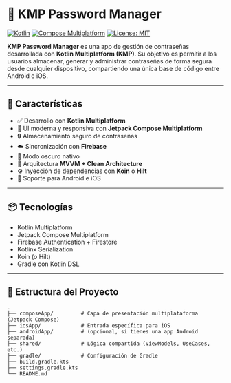 # 🔐 KMP Password Manager

[![Kotlin](https://img.shields.io/badge/Kotlin-1.9.x-blue?logo=kotlin)](https://kotlinlang.org/)
[![Compose Multiplatform](https://img.shields.io/badge/Compose-Multiplatform-orange?logo=jetpackcompose)](https://www.jetbrains.com/lp/compose-multiplatform/)
[![License: MIT](https://img.shields.io/badge/License-MIT-yellow.svg)](LICENSE)

**KMP Password Manager** es una app de gestión de contraseñas desarrollada con **Kotlin Multiplatform (KMP)**. Su objetivo es permitir a los usuarios almacenar, generar y administrar contraseñas de forma segura desde cualquier dispositivo, compartiendo una única base de código entre Android e iOS.

---

## 🚀 Características

- ✅ Desarrollo con **Kotlin Multiplatform**
- 🎨 UI moderna y responsiva con **Jetpack Compose Multiplatform**
- 🔒 Almacenamiento seguro de contraseñas
- ☁️ Sincronización con **Firebase**
- 🌙 Modo oscuro nativo
- 🧠 Arquitectura **MVVM + Clean Architecture**
- ⚙️ Inyección de dependencias con **Koin** o **Hilt**
- 📱 Soporte para Android e iOS

---

## 📦 Tecnologías

- Kotlin Multiplatform
- Jetpack Compose Multiplatform
- Firebase Authentication + Firestore
- Kotlinx Serialization
- Koin (o Hilt)
- Gradle con Kotlin DSL

---

## 📁 Estructura del Proyecto

```plaintext
.
├── composeApp/         # Capa de presentación multiplataforma (Jetpack Compose)
├── iosApp/             # Entrada específica para iOS
├── androidApp/         # (opcional, si tienes una app Android separada)
├── shared/             # Lógica compartida (ViewModels, UseCases, etc.)
├── gradle/             # Configuración de Gradle
├── build.gradle.kts
├── settings.gradle.kts
└── README.md
